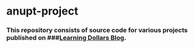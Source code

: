 # anupt-project

### This repository consists of **source code** for various projects published on **###[Learning Dollars Blog](https://blog.learningdollars.com).**
